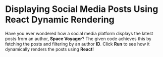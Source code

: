 # Displaying Social Media Posts Using React Dynamic Rendering

Have you ever wondered how a social media platform displays the latest posts from an author, **Space Voyager**? The given code achieves this by fetching the posts and filtering by an author **ID**. Click **Run** to see how it dynamically renders the posts using **React**!
